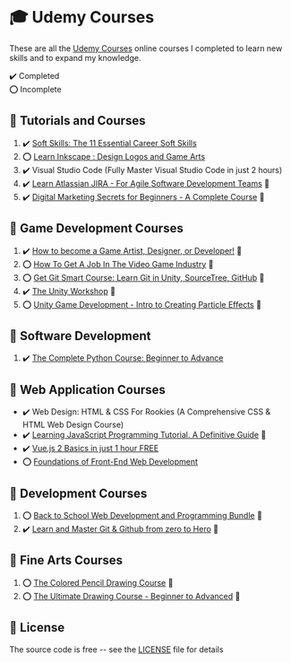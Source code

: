# :mortar_board: Udemy Courses

These are all the [Udemy Courses][udemy] online courses I completed to learn new skills and to expand my knowledge.

:heavy_check_mark: Completed  
:o: Incomplete

## :beginner: Tutorials and Courses

1. :heavy_check_mark: [Soft Skills: The 11 Essential Career Soft Skills](https://www.udemy.com/course/soft-skills-the-11-essential-career-soft-skills/)
2. :o: [Learn Inkscape : Design Logos and Game Arts](learn-inkscape-design-logos-and-game-art/)
3. :heavy_check_mark: Visual Studio Code (Fully Master Visual Studio Code in just 2 hours)
4. :heavy_check_mark: [Learn Atlassian JIRA - For Agile Software Development Teams](https://www.udemy.com/course/learn-jira-in-4-hours/) :link:
5. :heavy_check_mark: [Digital Marketing Secrets for Beginners - A Complete Course](https://www.udemy.com/course/digital-marketing-secrets-for-beginners/) :link:

## :beginner: Game Development Courses

1. :heavy_check_mark: [How to become a Game Artist, Designer, or Developer!](https://www.udemy.com/course/gettingstartedingames/) :link:
2. :o: [How To Get A Job In The Video Game Industry](https://www.udemy.com/course/gameindustryjobs/) :link:
3. :o: [Get Git Smart Course: Learn Git in Unity, SourceTree, GitHub](https://www.udemy.com/course/git-smart-learn-git-the-fun-way-with-unity-games/) :link:
4. :heavy_check_mark: [The Unity Workshop](https://github.com/learning-game-development/learning-unity-game-development/tree/master/The-Unity-Workshop) :rocket:
5. :o: [Unity Game Development - Intro to Creating Particle Effects](https://github.com/learning-game-development/learning-unity-game-development/tree/master/Intro-to-Creating-Particle-Effects) :rocket:

## :beginner: Software Development

1. :heavy_check_mark: [The Complete Python Course: Beginner to Advance](the-complete-python-course-beginner-to-advance/)

## :beginner: Web Application Courses

- :heavy_check_mark: Web Design: HTML & CSS For Rookies (A Comprehensive CSS & HTML Web Design Course)
- :heavy_check_mark: [Learning JavaScript Programming Tutorial. A Definitive Guide](https://www.udemy.com/course/programming-javascript/) :link:
- :heavy_check_mark: [Vue.js 2 Basics in just 1 hour FREE](vuejs2-basics-in-just-1-hour/)
- :o: [Foundations of Front-End Web Development](foundations-of-front-end-development/)

## :beginner: Development Courses

1. :o: [Back to School Web Development and Programming Bundle](https://www.udemy.com/course/back-to-school-web-development-and-programming-bundle/) :link:
2. :heavy_check_mark: [Learn and Master Git & Github from zero to Hero](https://www.udemy.com/course/learn-and-master-git-github-from-zero-to-hero/) :link:

## :beginner: Fine Arts Courses

1. :o: [The Colored Pencil Drawing Course](https://www.udemy.com/course/the-colored-pencil-course/) :link:
2. :o: [The Ultimate Drawing Course - Beginner to Advanced](https://www.udemy.com/course/the-ultimate-drawing-course-beginner-to-advanced/) :link:

## :page_with_curl: License

The source code is free -- see the [LICENSE](LICENSE) file for details

[udemy]: https://www.udemy.com/
